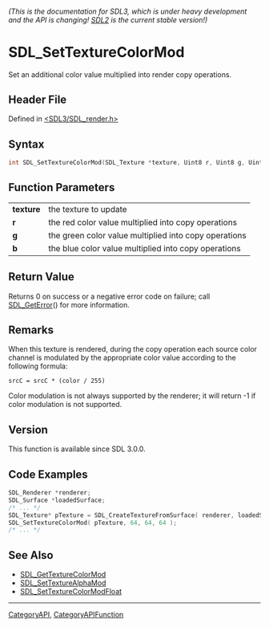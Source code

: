 ###### (This is the documentation for SDL3, which is under heavy development and the API is changing! [SDL2](https://wiki.libsdl.org/SDL2/) is the current stable version!)
# SDL_SetTextureColorMod

Set an additional color value multiplied into render copy operations.

## Header File

Defined in [<SDL3/SDL_render.h>](https://github.com/libsdl-org/SDL/blob/main/include/SDL3/SDL_render.h)

## Syntax

```c
int SDL_SetTextureColorMod(SDL_Texture *texture, Uint8 r, Uint8 g, Uint8 b);

```

## Function Parameters

|                 |                                                       |
| --------------- | ----------------------------------------------------- |
| **texture**     | the texture to update                                 |
| **r**           | the red color value multiplied into copy operations   |
| **g**           | the green color value multiplied into copy operations |
| **b**           | the blue color value multiplied into copy operations  |

## Return Value

Returns 0 on success or a negative error code on failure; call
[SDL_GetError](SDL_GetError)() for more information.

## Remarks

When this texture is rendered, during the copy operation each source color
channel is modulated by the appropriate color value according to the
following formula:

`srcC = srcC * (color / 255)`

Color modulation is not always supported by the renderer; it will return -1
if color modulation is not supported.

## Version

This function is available since SDL 3.0.0.

## Code Examples

```c
SDL_Renderer *renderer;
SDL_Surface *loadedSurface;
/* ... */
SDL_Texture* pTexture = SDL_CreateTextureFromSurface( renderer, loadedSurface );
SDL_SetTextureColorMod( pTexture, 64, 64, 64 );
/* ... */
```

## See Also

- [SDL_GetTextureColorMod](SDL_GetTextureColorMod)
- [SDL_SetTextureAlphaMod](SDL_SetTextureAlphaMod)
- [SDL_SetTextureColorModFloat](SDL_SetTextureColorModFloat)

----
[CategoryAPI](CategoryAPI), [CategoryAPIFunction](CategoryAPIFunction)

